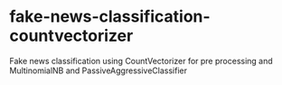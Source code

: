 # fake-news-classification-countvectorizer
Fake news classification using CountVectorizer for pre processing and MultinomialNB and PassiveAggressiveClassifier
